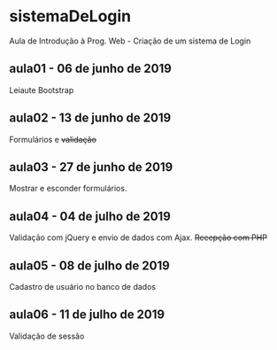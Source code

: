 # sistemaDeLogin
Aula de Introdução à Prog. Web - Criação de um sistema de Login

## aula01 - 06 de junho de 2019
Leiaute Bootstrap

## aula02 - 13 de junho de 2019
Formulários e ~~validação~~

## aula03 - 27 de junho de 2019
Mostrar e esconder formulários.

## aula04 - 04 de julho de 2019
Validação com jQuery e envio de 
dados com Ajax. ~~Recepção com PHP~~

## aula05 - 08 de julho de 2019
Cadastro de usuário no banco de dados

## aula06 - 11 de julho de 2019
Validação de sessão 
